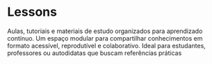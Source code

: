 # Lessons
Aulas, tutoriais e materiais de estudo organizados para aprendizado contínuo.  Um espaço modular para compartilhar conhecimentos em formato acessível, reprodutível e colaborativo. Ideal para estudantes, professores ou autodidatas que buscam referências práticas
